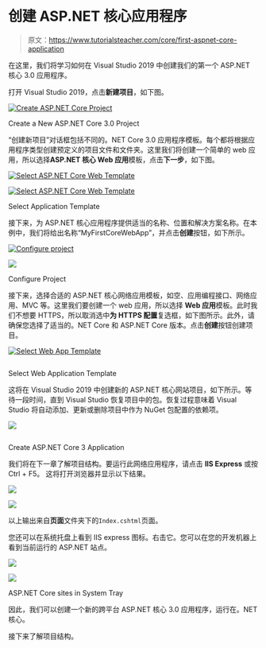 # 创建 ASP.NET 核心应用程序

> 原文：<https://www.tutorialsteacher.com/core/first-aspnet-core-application>

在这里，我们将学习如何在 Visual Studio 2019 中创建我们的第一个 ASP.NET 核心 3.0 应用程序。

打开 Visual Studio 2019，点击**新建项目**，如下图。

[<picture><source srcset="../../Content/images/core/create-newproject-vs2019.webp" type="image/webp"> <source srcset="../../Content/images/core/create-newproject-vs2019.png" type="image/png"> ![Create ASP.NET Core Project](img/c637520bba06092f02c6bb8d279df5f7.png) </picture>](../../Content/images/core/create-newproject-vs2019.png) 

Create a New ASP.NET Core 3.0 Project



“创建新项目”对话框包括不同的。NET Core 3.0 应用程序模板。每个都将根据应用程序类型创建预定义的项目文件和文件夹。这里我们将创建一个简单的 web 应用，所以选择**ASP.NET 核心 Web 应用**模板，点击**下一步**，如下图。

[<picture><source data-srcset="../../Content/images/core/create-newproject2-vs2019.webp" type="image/webp"> <source data-srcset="../../Content/images/core/create-newproject2-vs2019.PNG" type="image/png"> ![Select ASP.NET Core Web Template](img/90d13e2494b14b4bac99da30c2653e5b.png) </picture>](../../Content/images/core/create-newproject2-vs2019.PNG) 

<noscript>&#13; <a href="../../Content/images/core/create-newproject2-vs2019.PNG" target="_blank">&#13; <img alt="Select ASP.NET Core Web Template" src="img/90d13e2494b14b4bac99da30c2653e5b.png" data-original-src="https://www.tutorialsteacher.com/Content/images/core/create-newproject2-vs2019.PNG"/>&#13; </a>&#13;</noscript>

Select Application Template



接下来，为 ASP.NET 核心应用程序提供适当的名称、位置和解决方案名称。在本例中，我们将给出名称“MyFirstCoreWebApp”，并点击**创建**按钮，如下所示。

[<picture><source data-srcset="../../Content/images/core/create-webapp-vs2019.webp" type="image/webp"> <source data-srcset="../../Content/images/core/create-webapp-vs2019.PNG" type="image/png"> ![Configure project](img/35eff2f694c3f09c4ac277a8e9e1a8b5.png) </picture>](../../Content/images/core/create-webapp-vs2019.PNG) 

<noscript>&#13; <a href="../../Content/images/core/create-webapp-vs2019.PNG" target="_blank">&#13; <img src="img/35eff2f694c3f09c4ac277a8e9e1a8b5.png" data-original-src="https://www.tutorialsteacher.com/Content/images/core/create-webapp-vs2019.PNG"/>&#13; </a>&#13;</noscript>

Configure Project



接下来，选择合适的 ASP.NET 核心网络应用模板，如空、应用编程接口、网络应用、MVC 等。这里我们要创建一个 web 应用，所以选择 **Web 应用**模板。此时我们不想要 HTTPS，所以取消选中**为 HTTPS 配置**复选框，如下图所示。此外，请确保您选择了适当的。NET Core 和 ASP.NET Core 版本。点击**创建**按钮创建项目。

[<picture><source data-srcset="../../Content/images/core/select-template-vs2019.webp" type="image/webp"> <source data-srcset="../../Content/images/core/select-template-vs2019.PNG" type="image/png"> ![Select Web App Template](img/fe713f74129069f27fdaa3afc05696cc.png) </picture>](../../Content/images/core/select-template-vs2019.PNG) 

<noscript>&#13; <a href="../../Content/images/core/select-template-vs2019.PNG" target="_blank">&#13; <img alt="" src="img/70551f4be4aadebc58ea5b382f3196f2.png" data-original-src="https://www.tutorialsteacher.com/Content/images/core/select-template-vs2019.PNG"/>&#13; </a>&#13;</noscript>

Select Web Application Template



这将在 Visual Studio 2019 中创建新的 ASP.NET 核心网站项目，如下所示。等待一段时间，直到 Visual Studio 恢复项目中的包。恢复过程意味着 Visual Studio 将自动添加、更新或删除项目中作为 NuGet 包配置的依赖项。

[<picture><source data-srcset="../../Content/images/core/web-project.webp" type="image/webp"> <source data-srcset="../../Content/images/core/web-project.PNG" type="image/png"> ![](img/74490e4c093aabbad7607084320df3c5.png) </picture>](../../Content/images/core/web-project.PNG) 

<noscript>&#13; <a href="../../Content/images/core/web-project.PNG" target="_blank">&#13; <img alt="" src="img/972741c479b66b1364f1cf17523340ee.png" data-original-src="https://www.tutorialsteacher.com/Content/images/core/web-project.PNG"/>&#13; </a>&#13;</noscript>

Create ASP.NET Core 3 Application



我们将在下一章了解项目结构。要运行此网络应用程序，请点击 **IIS Express** 或按 Ctrl + F5。 这将打开浏览器并显示以下结果。

[<picture><source data-srcset="../../Content/images/core/run-web-app.webp" type="image/webp"> <source data-srcset="../../Content/images/core/run-web-app.PNG" type="image/png"> ![](img/ebd1d2a2123f430f09b19b6b193c34af.png) </picture>](../../Content/images/core/run-web-app.png) 

<noscript>&#13; <a href="../../Content/images/core/run-web-app.png" target="_blank">&#13; <img src="img/ebd1d2a2123f430f09b19b6b193c34af.png" data-original-src="https://www.tutorialsteacher.com/Content/images/core/run-web-app.png"/>&#13; </a>&#13;</noscript>



以上输出来自**页面**文件夹下的`Index.cshtml`页面。

您还可以在系统托盘上看到 IIS express 图标。右击它。您可以在您的开发机器上看到当前运行的 ASP.NET 站点。

[<picture><source data-srcset="../../Content/images/core/system-tray.webp" type="image/webp"> <source data-srcset="../../Content/images/core/system-tray.PNG" type="image/png"> ![](img/6290ac8a066557a9ec5793d10086e5f1.png) </picture>](../../Content/images/core/system-tray.png) 

<noscript>&#13; <a href="../../Content/images/core/system-tray.png" target="_blank">&#13; <img src="img/6290ac8a066557a9ec5793d10086e5f1.png" data-original-src="https://www.tutorialsteacher.com/Content/images/core/system-tray.png"/>&#13; </a>&#13;</noscript>

ASP.NET Core sites in System Tray



因此，我们可以创建一个新的跨平台 ASP.NET 核心 3.0 应用程序，运行在。NET 核心。

接下来了解项目结构。